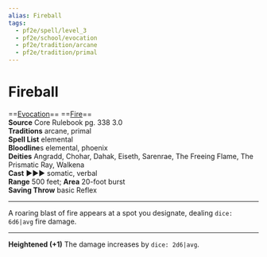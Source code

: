 ```yaml
---
alias: Fireball
tags:
  - pf2e/spell/level_3
  - pf2e/school/evocation
  - pf2e/tradition/arcane
  - pf2e/tradition/primal
---
```


# Fireball

==[Evocation](Evocation.md)== ==[Fire](Fire.md)==  
__Source__ Core Rulebook pg. 338 3.0  
**Traditions** arcane, primal  
**Spell List** elemental  
**Bloodline**s elemental, phoenix  
**Deities** Angradd, Chohar, Dahak, Eiseth, Sarenrae, The Freeing Flame, The Prismatic Ray, Walkena  
**Cast** ►►► somatic, verbal  
**Range** 500 feet; **Area** 20-foot burst  
**Saving Throw** basic Reflex

---

A roaring blast of fire appears at a spot you designate, dealing `dice: 6d6|avg` fire damage.

<hr>

**Heightened (+1)** The damage increases by `dice: 2d6|avg`.

